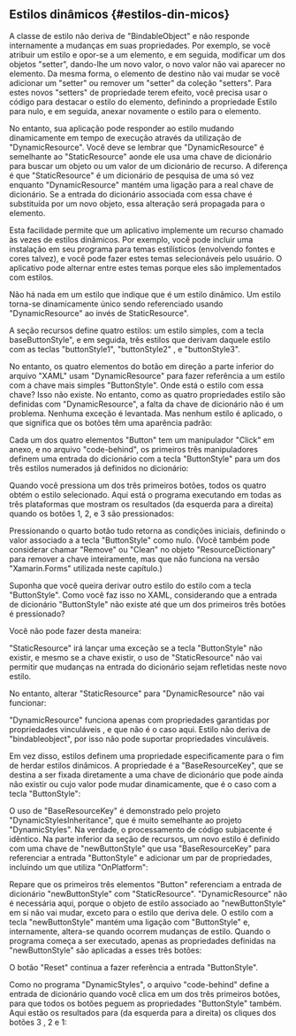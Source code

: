 ## Estilos dinâmicos {#estilos-din-micos}

A classe de estilo não deriva de &quot;BindableObject&quot; e não responde internamente a mudanças em suas propriedades. Por exemplo, se você atribuir um estilo e opor-se a um elemento, e em seguida, modificar um dos objetos &quot;setter&quot;, dando-lhe um novo valor, o novo valor não vai aparecer no elemento. Da mesma forma, o elemento de destino não vai mudar se você adicionar um &quot;setter&quot; ou remover um &quot;setter&quot; da coleção &quot;setters&quot;. Para estes novos &quot;setters&quot; de propriedade terem efeito, você precisa usar o código para destacar o estilo do elemento, definindo a propriedade Estilo para nulo, e em seguida, anexar novamente o estilo para o elemento.

No entanto, sua aplicação pode responder ao estilo mudando dinamicamente em tempo de execução através da utilização de &quot;DynamicResource&quot;. Você deve se lembrar que &quot;DynamicResource&quot; é semelhante ao &quot;StaticResource&quot; aonde ele usa uma chave de dicionário para buscar um objeto ou um valor de um dicionário de recurso. A diferença é que &quot;StaticResource&quot; é um dicionário de pesquisa de uma só vez enquanto &quot;DynamicResource&quot; mantém uma ligação para a real chave de dicionário. Se a entrada do dicionário associada com essa chave é substituída por um novo objeto, essa alteração será propagada para o elemento.

Esta facilidade permite que um aplicativo implemente um recurso chamado às vezes de estilos dinâmicos. Por exemplo, você pode incluir uma instalação em seu programa para temas estilísticos (envolvendo fontes e cores talvez), e você pode fazer estes temas selecionáveis pelo usuário. O aplicativo pode alternar entre estes temas porque eles são implementados com estilos.

Não há nada em um estilo que indique que é um estilo dinâmico. Um estilo torna-se dinamicamente único sendo referenciado usando &quot;DynamicResource&quot; ao invés de StaticResource&quot;.

A seção recursos define quatro estilos: um estilo simples, com a tecla baseButtonStyle&quot;, e em seguida, três estilos que derivam daquele estilo com as teclas &quot;buttonStyle1&quot;, &quot;buttonStyle2&quot; , e &quot;buttonStyle3&quot;.

No entanto, os quatro elementos do botão em direção a parte inferior do arquivo &quot;XAML&quot; usam &quot;DynamicResource&quot; para fazer referência a um estilo com a chave mais simples &quot;ButtonStyle&quot;. Onde está o estilo com essa chave? Isso não existe. No entanto, como as quatro propriedades estilo são definidas com &quot;DynamicResource&quot;, a falta da chave de dicionário não é um problema. Nenhuma exceção é levantada. Mas nenhum estilo é aplicado, o que significa que os botões têm uma aparência padrão:

Cada um dos quatro elementos &quot;Button&quot; tem um manipulador &quot;Click&quot; em anexo, e no arquivo &quot;code-behind&quot;, os primeiros três manipuladores definem uma entrada do dicionário com a tecla &quot;ButtonStyle&quot; para um dos três estilos numerados já definidos no dicionário:

Quando você pressiona um dos três primeiros botões, todos os quatro obtém o estilo selecionado. Aqui está o programa executando em todas as três plataformas que mostram os resultados (da esquerda para a direita) quando os botões 1, 2, e 3 são pressionados:

Pressionando o quarto botão tudo retorna as condições iniciais, definindo o valor associado a a tecla &quot;ButtonStyle&quot; como nulo. (Você também pode considerar chamar &quot;Remove&quot; ou &quot;Clean&quot; no objeto &quot;ResourceDictionary&quot; para remover a chave inteiramente, mas que não funciona na versão &quot;Xamarin.Forms&quot; utilizada neste capítulo.)

Suponha que você queira derivar outro estilo do estilo com a tecla &quot;ButtonStyle&quot;. Como você faz isso no XAML, considerando que a entrada de dicionário &quot;ButtonStyle&quot; não existe até que um dos primeiros três botões é pressionado?

Você não pode fazer desta maneira:

&quot;StaticResource&quot; irá lançar uma exceção se a tecla &quot;ButtonStyle&quot; não existir, e mesmo se a chave existir, o uso de &quot;StaticResource&quot; não vai permitir que mudanças na entrada do dicionário sejam refletidas neste novo estilo.

No entanto, alterar &quot;StaticResource&quot; para &quot;DynamicResource&quot; não vai funcionar:

&quot;DynamicResource&quot; funciona apenas com propriedades garantidas por propriedades vinculáveis ​​, e que não é o caso aqui. Estilo não deriva de &quot;bindableobject&quot;, por isso não pode suportar propriedades vinculáveis.

Em vez disso, estilos definem uma propriedade especificamente para o fim de herdar estilos dinâmicos. A propriedade é a &quot;BaseResourceKey&quot;, que se destina a ser fixada diretamente a uma chave de dicionário que pode ainda não existir ou cujo valor pode mudar dinamicamente, que é o caso com a tecla &quot;ButtonStyle&quot;:

O uso de &quot;BaseResourceKey&quot; é demonstrado pelo projeto &quot;DynamicStylesInheritance&quot;, que é muito semelhante ao projeto &quot;DynamicStyles&quot;. Na verdade, o processamento de código subjacente é idêntico. Na parte inferior da seção de recursos, um novo estilo é definido com uma chave de &quot;newButtonStyle&quot; que usa &quot;BaseResourceKey&quot; para referenciar a entrada &quot;ButtonStyle&quot; e adicionar um par de propriedades, incluindo um que utiliza &quot;OnPlatform&quot;:

Repare que os primeiros três elementos &quot;Button&quot; referenciam a entrada de dicionário &quot;newButtonStyle&quot; com &quot;StaticResource&quot;. &quot;DynamicResource&quot; não é necessária aqui, porque o objeto de estilo associado ao &quot;newButtonStyle&quot; em si não vai mudar, exceto para o estilo que deriva dele. O estilo com a tecla &quot;newButtonStyle&quot; mantém uma ligação com &quot;ButtonStyle&quot; e, internamente, altera-se quando ocorrem mudanças de estilo. Quando o programa começa a ser executado, apenas as propriedades definidas na &quot;newButtonStyle&quot; são aplicadas a esses três botões:

O botão &quot;Reset&quot; continua a fazer referência a entrada &quot;ButtonStyle&quot;.

Como no programa &quot;DynamicStyles&quot;, o arquivo &quot;code-behind&quot; define a entrada de dicionário quando você clica em um dos três primeiros botões, para que todos os botões peguem as propriedades &quot;ButtonStyle&quot; também. Aqui estão os resultados para (da esquerda para a direita) os cliques dos botões 3 , 2 ​​e 1:
